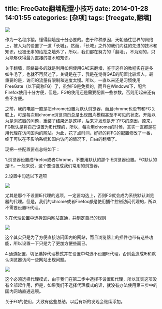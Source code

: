 title: FreeGate翻墙配置小技巧
date: 2014-01-28 14:01:55
categories: [杂项]
tags: [freegate,翻墙]
---
![](http://ww1.sinaimg.cn/large/7458d655ly1flalontb3rj20go0bvwrh.jpg)

作为一名程序猿，懂得翻墙是十分必要的。由于种种原因，天朝通往世界的网络上，被人为的设置了一道「长城」。然而，「长城」之外的我们向往的先进的技术和知识，也被无辜的给拒之墙外了，所以，我们都在努力的「翻墙」，不为别的，只为能够获得最为直接的技术和知识。

<!--more-->

关于翻墙，网络最多的就是利用如何使用GAE来翻墙，鉴于这样的教程实在是多如牛毛了，也就不再赘述了。关键是在于，我是在觉得GAE的配置比较烦人，最重要的是，访问的流量有限制和速度太慢。所以，一直以来还是习惯使用FreeGate（以下简称FG）了，虽然FG是免费的，而且在Windows下，配合Firefox使用十分方便，但是，FG的使用还是需要配置一些参数，否则用起来还有些不方便。

之前，我的电脑一直是把chrome设置为默认浏览器，而且chrome也没有和FG关联上，可是每次用chrome浏览网页总是出现图片模糊甚至不可见的状态。开始以为是浏览器的问题，重装了结果还是这样，后来才发现是开了FG的原因，原来，FG默认是将自己设置为IE代理的，所以，每次用chrome的时候，其实一直都是在用代理在访问国内的网站。为此，花了点时间，好好的将FG的配置修改了一番，终于可以在不影响系统和国内访问的情况下，自由的翻墙了。

现把一些配置要点总结如下：

1.浏览器设置成Firefox或者Chrome，不要用默认的那个IE浏览器设置。FG默认的是IE，一般来说，这个要设置成我们常用的浏览器。

2.设置中勾选以下选项

![](/img/2014/01/28/1.png)

尤其是那个不设置IE代理的选项，一定要勾选上，否则FG就会成为系统默认浏览器的代理。但是，我们的chrome或者Firefox都是使用插件控制访问代理的，所以不需要设置IE代理。

3.在代理设置中选择国内网站直通，并制定自己的规则

![](/img/2014/01/28/2.png)

这个其实只是为了方便直接访问国内的网站，而且浏览器上的插件也带有这些功能，所以设置一下只是为了更加方便些而已。

4.通道配置，切记选择代理模式并在设置中勾选不设置IE代理，否则会造成IE和默认浏览器访问一些网站出现问题。

![](/img/2014/01/28/3.png)

这个必须选择代理模式，由于我们在第二步中选择不设置IE代理，所以其实这项没有全部起作用，但是，如果我们不选择代理模式的话，就没有办法使用第三步中的国内网站直通选项。

关于FG的使用，大致有这些总结，以后有新的发现会继续添加。
